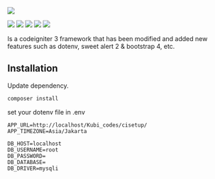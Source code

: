 
![](https://github.com/kubi-codes/cisetup/blob/master/assets/img/kubicode_logo.png)


![](https://img.shields.io/github/stars/kubi-codes/cisetup) ![](https://img.shields.io/github/forks/kubi-codes/cisetup) ![](https://img.shields.io/github/tag/kubi-codes/cisetup) ![](https://img.shields.io/github/release/kubi-codes/cisetup) ![](https://img.shields.io/github/issues/pandaokubi-codes/cisetup)

Is a codeigniter 3 framework that has been modified and added new features such as dotenv, sweet alert 2 & bootstrap 4, etc.

## Installation

Update dependency.

```bash
composer install
```

set your dotenv file in .env
```dotenv
APP_URL=http://localhost/Kubi_codes/cisetup/
APP_TIMEZONE=Asia/Jakarta

DB_HOST=localhost
DB_USERNAME=root
DB_PASSWORD=
DB_DATABASE=
DB_DRIVER=mysqli
```

